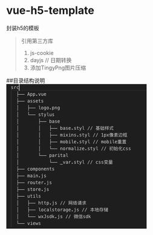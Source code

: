 # vue-h5-template
封装h5的模板
>引用第三方库
>1. js-cookie 
>2. dayjs // 日期转换
>3. 添加TingyPng图片压缩

##目录结构说明\
![目录结构](./doc/tree.png)